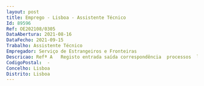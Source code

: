 ```yaml
--- 
layout: post
title: Emprego - Lisboa - Assistente Técnico
Id: 89596
Ref: OE202108/0305
DataAbertura: 2021-08-16
DataFecho: 2021-09-15
Trabalho: Assistente Técnico
Empregador: Serviço de Estrangeiros e Fronteiras
Descricao: Refª A   Registo entrada saída correspondência  processos  logística  arquivística  (competências digitais na ótica do utilizador   word e excel).Refª B   Recursos humanos (faltas, licenças e férias na Administração pública)  assessoria e secretariado  informações e atendimento ao público  (competências digitais na ótica do utilizador   word e excel).
CodigoPostal:  -
Concelho: Lisboa
Distrito: Lisboa
--- 
```

